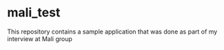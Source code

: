# mali_test
 This repository contains a sample application that was done as part of my interview at Mali group
